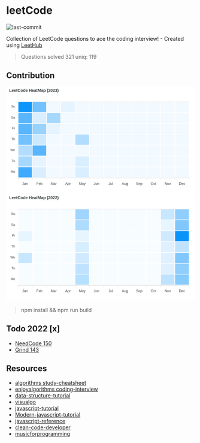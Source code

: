# leetCode

![last-commit](https://img.shields.io/github/last-commit/tinoschroeter/leetCode.svg?style=flat)

Collection of LeetCode questions to ace the coding interview! - Created using [LeetHub](https://github.com/QasimWani/LeetHub)

> Questions solved 321 uniq: 119

## Contribution 

![heatmap](https://raw.githubusercontent.com/tinoschroeter/leetCode/master/heatmap.png)
![heatmap](https://raw.githubusercontent.com/tinoschroeter/leetCode/master/heatmap_2022.png)

> npm install && npm run build

## Todo 2022 [x]

* [NeedCode 150](https://neetcode.io/practice)
* [Grind 143](https://www.techinterviewhandbook.org/grind75?weeks=26&hours=23&difficulty=Easy&difficulty=Medium)

## Resources

* [algorithms study-cheatsheet](https://www.techinterviewhandbook.org/algorithms/study-cheatsheet/)
* [enjoyalgorithms coding-interview](https://www.enjoyalgorithms.com/coding-interview/)
* [data-structure-tutorial](https://www.javatpoint.com/data-structure-tutorial)
* [visualgo](https://visualgo.net/en)
* [javascript-tutorial](https://www.javatpoint.com/javascript-tutorial)
* [Modern-javascript-tutorial](https://javascript.info/)
* [javascript-reference](https://developer.mozilla.org/en-US/docs/Web/JavaScript/Reference)
* [clean-code-developer](https://clean-code-developer.de)
* [musicforprogramming](https://musicforprogramming.net/latest/)
